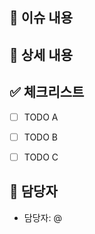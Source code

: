 ## 📄 이슈 내용
<!--- 기능에 대한 요약 설명을 작성해 주세요. -->


## 📝 상세 내용
<!--- 기능 추가와 관련된 상세 내용을 작성해 주세요. -->


## ✅ 체크리스트
<!--- 기능 추가와 관련된 체크리스트를 작성해주세요. -->
- [ ] TODO A
- [ ] TODO B
- [ ] TODO C


## 👥 담당자
<!--- 이 작업을 맡을 사람(또는 팀)을 명시해주세요. -->
- 담당자: @
